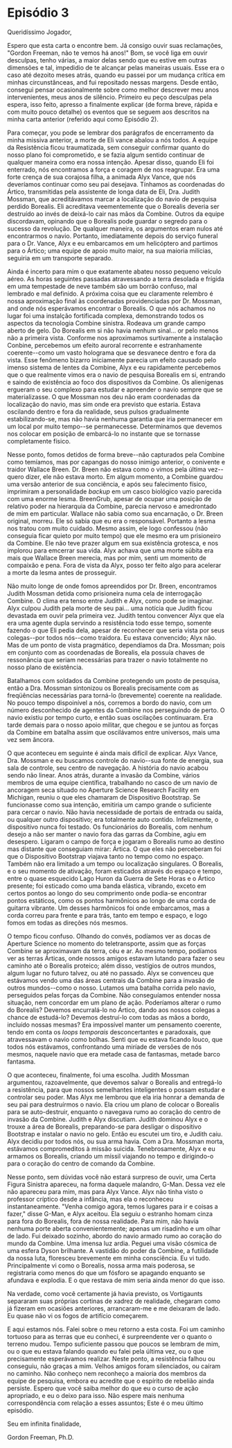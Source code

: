 # Episódio 3

Queridíssimo Jogador,

Espero que esta carta o encontre bem. Já consigo ouvir suas reclamações, "Gordon Freeman, não te vemos há anos!" Bom, se você liga em ouvir desculpas, tenho várias, a maior delas sendo que eu estive em outras dimensões e tal, impedidio de te alcançar pelas maneiras usuais. Esse era o caso até dezoito meses atrás, quando eu passei por um mudança crítica em minhas circunstânceas, and fui repositado nessas margens. Desde então, consegui pensar ocasionalmente sobre como melhor descrever meu anos intervenientes, meus anos de silêncio. Primeiro eu peço desculpas pela espera, isso feito, apresso a finalmente explicar (de forma breve, rápida e com muito pouco detalhe) os eventos que se seguem aos descritos na minha carta anterior (referido aqui como Episódio 2). 

Para começar, you pode se lembrar dos parágrafos de encerramento da minha missiva anterior, a morte de Eli vance abalou a nós todos. A equipe da Resistência ficou traumatizada, sem conseguir confirmar quanto do nosso plano foi comprometido, e se fazia algum sentido continuar de qualquer maneira como era nossa intenção. Apesar disso, quando Eli foi enterrado, nós encontramos a força e coragem de nos reagrupar. Era uma forte crença de sua corajosa filha, a animada Alyx Vance, que nós deveríamos continuar como seu pai desejava. Tínhamos as coordenadas do Ártico, transmitidas pela assistente de longa data de Eli, Dra. Judith Mossman, que acreditávamos marcar a localização do navio de pesquisa perdido Borealis. Eli acreditava veementemente que o Borealis deveria ser destruído ao invés de deixá-lo cair nas mãos da Combine. Outros da equipe discordavam, opinando que o Borealis pode guardar o segredo para o sucesso da revolução. De qualquer maneira, os argumentos eram nulos até encontrarmos o navio. Portanto, imediatamente depois do serviço funeral para o Dr. Vance, Alyx e eu embarcamos em um helicóptero and partimos para o Ártico; uma equipe de apoio muito maior, na sua maioria milícias, seguiria em um transporte separado.

Ainda é incerto para mim o que exatamente abateu nosso pequeno veículo aéreo. As horas seguintes passadas atravessando a terra desolada e frígida em uma tempestade de neve também são um borrão confuso, mal lembrado e mal definido. A próxima coisa que eu claramente relembro é nossa aproximação final às coordenadas providenciadas por Dr. Mossman, and onde nós esperávamos encontrar o Borealis. O que nós achamos no lugar foi uma instalção fortificada complexa, demonstrando todos os aspectos da tecnologia Combine sinistra. Rodeava um grande campo aberto de gelo. Do Borealis em si não havia nenhum sinal... or pelo menos não a primeira vista. Conforme nos aproximamos surtivamente a instalação Conbine, percebemos um efeito auroral recorrente e estranhamente coerente--como um vasto holograma que se desvanece dentro e fora da vista. Esse fenômeno bizarro iniciamente parecia um efeito causado pelo imenso sistema de lentes da Combine, Alyx e eu rapidamente percebemos que o que realmente vimos era o navio de pesquisa Borealis em si, entrando e saindo de existência ao foco dos dispositivos da Combine. Os alienígenas ergueram o seu complexo para estudar e apreender o navio sempre que se materializasse. O que Mossman nos deu não eram coordenadas da localização do navio, mas sim onde era previsto que estaria. Estava oscilando dentro e fora da realidade, seus pulsos gradualmente estabilizando-se, mas não havia nenhuma garantia que iria permanecer em um local por muito tempo--se permanecesse. Determinamos que devemos nos colocar em posição de embarcá-lo no instante que se tornasse completamente físico. 

Nesse ponto, fomos detidos de forma breve--não capturados pela Combine como temíamos, mas por capangas do nosso inimigo anterior, o conivente e traidor Wallace Breen. Dr. Breen não estava como o vimos pela última vez--quero dizer, ele não estava morto. Em algum momento, a Combine guardou uma versão anterior de sua conciência, e após seu falecimento físico, imprimiram a personalidade _backup_ em um casco biológico vazio parecida com uma enorme lesma. BreenGrub, apesar de ocupar uma posição de relativo poder na hierarquia da Combine, parecia nervoso e amedrontado de mim em particular. Wallace não sabia como sua encarnação, o Dr. Breen original, morreu. Ele só sabia que eu era o responsável. Portanto a lesma nos tratou com muito cuidado. Mesmo assim, ele logo confessou (não conseguia ficar quieto por muito tempo) que ele mesmo era um prisioneiro da Combine. Ele não teve prazer algum em sua existência grotesca, e nos implorou para emcerrar sua vida. Alyx achava que uma morte súbita era mais que Wallace Breen merecia, mas por mim, senti um momento de compaixão e pena. Fora de vista da Alyx, posso ter feito algo para acelerar a morte da lesma antes de prosseguir.

Não muito longe de onde fomos apreendidos por Dr. Breen, encontramos Judith Mossman detida como prisioneira numa cela de interrogação Combine. O clima era tenso entre Judith e Alyx, como pode se imaginar. Alyx culpou Judith pela morte de seu pai... uma notícia que Judith ficou devastada em ouvir pela primeira vez. Judith tentou convencer Alyx que ela era uma agente dupla servindo a resistência todo esse tempo, somente fazendo o que Eli pedia dela, apesar de reconhecer que seria vista por seus colegas--por todos nós--como traidora. Eu estava convencido; Alyx não. Mas de um ponto de vista pragmático, dependíamos da Dra. Mossman; pois em conjunto com as coordenadas de Borealis, ela possuía chaves de ressonância que seriam necessárias para trazer o navio totalmente no nosso plano de existência.

Batalhamos com soldados da Combine protegendo um posto de pesquisa, então a Dra. Mossman sintonizou os Borealis precisamente com as freqüências necessárias para torná-lo (brevemente) coerente na realidade. No pouco tempo dispoinível a nós, corremos a bordo do navio, com um número desconhecido de agentes da Combine nos perseguindo de perto. O navio existiu por tempo curto, e então suas oscilações continuaram. Era tarde demais para o nosso apoio militar, que chegou e se juntou as forças da Combine em batalha assim que oscilávamos entre universos, mais uma vez sem âncora.

O que aconteceu em seguinte é ainda mais difícil de explicar. Alyx Vance, Dra. Mossman e eu buscamos controle do navio--sua fonte de energia, sua sala de controle, seu centro de navegação. A história do navio acabou sendo não linear. Anos atrás, durante a invasão da Combine, vários membros de uma equipe científica, trabalhando no casco de um navio de ancoragem seca situado no Aperture Science Research Facility em Michigan, reuniu o que eles chamaram de Dispositivo Bootstrap. Se funcionasse como sua intenção, emitiria um campo grande o suficiente para cercar o navio. Não havia necessidade de portais de entrada ou saída, ou qualquer outro dispositivo; era totalmente auto contido. Infelizmente, o dispositivo nunca foi testado. Os funcionários do Borealis, com nenhum desejo a não ser manter o navio fora das garras da Combine, agiu em desespero. Ligaram o campo de força e jogaram o Borealis rumo ao destino mas distante que conseguiam mirar: Ártica. O que eles não perceberam foi que o Dispositivo Bootstrap viajava tanto no tempo como no espaço. Também não era limitado a um tempo ou localização singulares. O Borealis, e o seu momento de ativação, foram esticados através do espaço e tempo, entre o quase esquecido Lago Huron da Guerra de Sete Horas e o Ártico presente; foi esticado como uma banda elástica, vibrando, exceto em certos pontos ao longo do seu comprimento onde podia-se encontrar pontos estáticos, como os pontos harmônicos ao longo de uma corda de guitarra vibrante. Um desses harmônicos foi onde embarcamos, mas a corda correu para frente e para trás, tanto em tempo e espaço, e logo fomos em todas as direções nós mesmos.  

O tempo ficou confuso. Olhando do convés, podíamos ver as docas de Aperture Science no momento do teletransporte, assim que as forças Combine se aproximavam da terra, céu e ar. Ao mesmo tempo, podíamos ver as terras Árticas, onde nossos amigos estavam lutando para fazer o seu caminho até o Borealis proteico; além disso, vestígios de outros mundos, algum lugar no futuro talvez, ou até no passado. Alyx se convenceu que estávamos vendo uma das áreas centrais da Combine para a invasão de outros mundos--como o nosso. Lutamos uma batalha corrida pelo navio, perseguidos pelas forças da Combine. Não conseguíamos entender nossa situação, nem concordar em um plano de ação. Poderíamos alterar o rumo do Borealis? Devemos encurralá-lo no Ártico, dando aos nossos colegas a chance de estudá-lo? Devemos destruí-lo com todas as mãos a bordo, incluído nossas mesmas? Era impossível manter um pensamento coerente, tendo em conta os _loops temporais_ desconcertantes e paradoxais, que atravessavam o navio como bolhas. Senti que eu estava ficando louco, que todos nós estávamos, confrontando uma miríade de versões de nós mesmos, naquele navio que era metade casa de fantasmas, metade barco fantasma.

O que aconteceu, finalmente, foi uma escolha. Judith Mossman argumentou, razoavelmente, que devemos salvar o Borealis and entregá-lo a resistência, para que nossos semelhantes inteligentes o possam estudar e controlar seu poder. Mas Alyx me lembrou que ela iria honrar a demanda de seu pai para destruírmos o navio. Ela criou um plano de colocar o Borealis para se auto-destruir, enquanto o navegava rumo ao coração do centro de invasão da Combine. Judith e Alyx discutiam. Judith dominou Alyx e o trouxe a área de Borealis, preparando-se para desligar o dispositivo Bootstrap e instalar o navio no gelo. Então eu escutei um tiro, e Judith caiu. Alyx decidiu por todos nós, ou sua arma havia. Com a Dra. Mossman morta, estávamos compromeditos à missão suicida. Tenebrosamente, Alyx e eu armamos os Borealis, criando um míssil viajando no tempo e dirigindo-o para o coração do centro de comando da Combine.

Nesse ponto, sem dúvidas você não estará surpreso de ouvir, uma Certa Figura Sinistra apareceu, na forma daquele malandro, G-Man. Dessa vez ele não apareceu para mim, mas para Alyx Vance. Alyx não tinha visto o professor críptico desde a infância, mas ela o reconheceu instantaneamente. "Venha comigo agora, temos lugares para ir e coisas a fazer,"  disse G-Man, e Alyx aceitou. Ela seguiu o estranho homam cinza para fora do Borealis, fora de nossa realidade. Para mim, não havia nenhuma porte aberta convenientemente; apenas um risadinho e um olhar de lado. Fui deixado sozinho, abordo do navio armado rumo ao coração do mundo da Combine. Uma imensa luz ardia. Peguei uma visão cósmica de uma esfera Dyson brilhante. A vastidão do poder da Combine, a futilidade da nossa luta, floresceu brevemente em minha consciência. Eu vi tudo. Principalmente vi como o Borealis, nossa arma mais poderosa, se registraria como menos do que um fósforo se apagando enquanto se afundava e explodia. E o que restava de mim seria ainda menor do que isso.

Na verdade, como você certamente já havia previsto, os Vortigaunts separaram suas próprias cortinas de xadrez de realidade, chegaram como já fizeram em ocasiões anteriores, arrancaram-me e me deixaram de lado. Eu quase não vi os fogos de artifício começarem.

E aqui estamos nós. Falei sobre o meu retorno a esta costa. Foi um caminho tortuoso para as terras que eu conheci, é surpreendente ver o quanto o terreno mudou. Tempo suficiente passou que poucos se lembram de mim, ou o que eu estava falando quando eu falei pela última vez, ou o que precisamente esperávamos realizar. Neste ponto, a resistência falhou ou conseguiu, não graças a mim. Velhos amigos foram silenciados, ou caíram no caminho. Não conheço nem reconheço a maioria dos membros da equipe de pesquisa, embora eu acredite que o espírito de rebelião ainda persiste. Espero que você saiba melhor do que eu o curso de ação apropriado, e eu o deixo para isso. Não espere mais nenhuma correspondência com relação a esses assuntos; Este é o meu último episódio.

Seu em infinita finalidade,

Gordon Freeman, Ph.D. 
